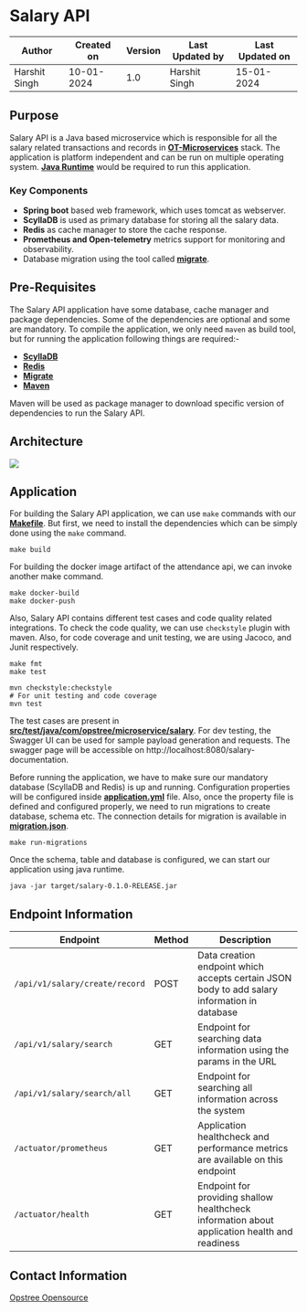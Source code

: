 # Salary API

| Author | Created on  | Version    | Last Updated by | Last Updated on |
| -------- | ------- | -------------- | --------------| ---------------- |
| Harshit Singh  | 10-01-2024  | 1.0   | Harshit Singh | 15-01-2024 |

## Purpose

Salary API is a Java based microservice which is responsible for all the salary related transactions and records in **[OT-Microservices](https://github.com/OT-MICROSERVICES)** stack. The application is platform independent and can be run on multiple operating system. **[Java Runtime](https://www.java.com/en/download/manual.jsp)** would be required to run this application.

### Key Components  

- **Spring boot** based web framework, which uses tomcat as webserver.
- **ScyllaDB** is used as primary database for storing all the salary data.
- **Redis** as cache manager to store the cache response.
- **Prometheus and Open-telemetry** metrics support for monitoring and observability.
- Database migration using the tool called **[migrate](https://github.com/golang-migrate/migrate)**.

## Pre-Requisites

The Salary API application have some database, cache manager and package dependencies. Some of the dependencies are optional and some are mandatory. To compile the application, we only need `maven` as build tool, but for running the application following things are required:-

- **[ScyllaDB](https://www.scylladb.com/)**
- **[Redis](https://redis.io/)**
- **[Migrate](https://github.com/golang-migrate/migrate)**
- **[Maven](https://maven.apache.org/)**

Maven will be used as package manager to download specific version of dependencies to run the Salary API.

## Architecture

![](./static/salary.png)

## Application

For building the Salary API application, we can use `make` commands with our **[Makefile](./Makefile)**. But first, we need to install the dependencies which can be simply done using the `make` command.

```shell
make build
```

For building the docker image artifact of the attendance api, we can invoke another make command.

```shell
make docker-build
make docker-push
```

Also, Salary API contains different test cases and code quality related integrations. To check the code quality, we can use `checkstyle` plugin with maven. Also, for code coverage and unit testing, we are using Jacoco, and Junit respectively.

```shell
make fmt
make test
```

```shell
mvn checkstyle:checkstyle
# For unit testing and code coverage
mvn test
```

The test cases are present in **[src/test/java/com/opstree/microservice/salary](./src/test/java/com/opstree/microservice/salary)**. For dev testing, the Swagger UI can be used for sample payload generation and requests. The swagger page will be accessible on http://localhost:8080/salary-documentation.

Before running the application, we have to make sure our mandatory database (ScyllaDB and Redis) is up and running. Configuration properties will be configured inside **[application.yml](./src/main/resources/application.yml)** file. Also, once the property file is defined and configured properly, we need to run migrations to create database, schema etc. The connection details for migration is available in **[migration.json](./migration.json)**.

```shell
make run-migrations
```

Once the schema, table and database is configured, we can start our application using java runtime.

```shell
java -jar target/salary-0.1.0-RELEASE.jar
```

## Endpoint Information

| **Endpoint**                   | **Method** | **Description**                                                                               |
|--------------------------------|------------|-----------------------------------------------------------------------------------------------|
| `/api/v1/salary/create/record` | POST       | Data creation endpoint which accepts certain JSON body to add salary information in database  |
| `/api/v1/salary/search`        | GET        | Endpoint for searching data information using the params in the URL                           |
| `/api/v1/salary/search/all`    | GET        | Endpoint for searching all information across the system                                      |
| `/actuator/prometheus`         | GET        | Application healthcheck and performance metrics are available on this endpoint                |
| `/actuator/health`             | GET        | Endpoint for providing shallow healthcheck information about application health and readiness |

## Contact Information

[Opstree Opensource](mailto:opensource@opstree.com)

